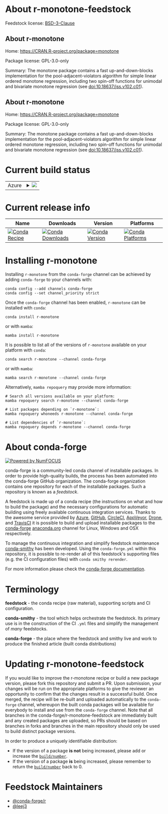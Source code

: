 About r-monotone-feedstock
==========================

Feedstock license: [BSD-3-Clause](https://github.com/conda-forge/r-monotone-feedstock/blob/main/LICENSE.txt)


About r-monotone
----------------

Home: https://CRAN.R-project.org/package=monotone

Package license: GPL-3.0-only

Summary: The monotone package contains a fast up-and-down-blocks implementation for the pool-adjacent-violators algorithm for simple linear ordered monotone regression, including two spin-off functions for unimodal and bivariate monotone regression (see <doi:10.18637/jss.v102.c01>).

About r-monotone
----------------

Home: https://CRAN.R-project.org/package=monotone

Package license: GPL-3.0-only

Summary: The monotone package contains a fast up-and-down-blocks implementation for the pool-adjacent-violators algorithm for simple linear ordered monotone regression, including two spin-off functions for unimodal and bivariate monotone regression (see <doi:10.18637/jss.v102.c01>).

Current build status
====================


<table>
    
  <tr>
    <td>Azure</td>
    <td>
      <details>
        <summary>
          <a href="https://dev.azure.com/conda-forge/feedstock-builds/_build/latest?definitionId=18966&branchName=main">
            <img src="https://dev.azure.com/conda-forge/feedstock-builds/_apis/build/status/r-monotone-feedstock?branchName=main">
          </a>
        </summary>
        <table>
          <thead><tr><th>Variant</th><th>Status</th></tr></thead>
          <tbody><tr>
              <td>linux_64_r_base4.4</td>
              <td>
                <a href="https://dev.azure.com/conda-forge/feedstock-builds/_build/latest?definitionId=18966&branchName=main">
                  <img src="https://dev.azure.com/conda-forge/feedstock-builds/_apis/build/status/r-monotone-feedstock?branchName=main&jobName=linux&configuration=linux%20linux_64_r_base4.4" alt="variant">
                </a>
              </td>
            </tr><tr>
              <td>linux_64_r_base4.5</td>
              <td>
                <a href="https://dev.azure.com/conda-forge/feedstock-builds/_build/latest?definitionId=18966&branchName=main">
                  <img src="https://dev.azure.com/conda-forge/feedstock-builds/_apis/build/status/r-monotone-feedstock?branchName=main&jobName=linux&configuration=linux%20linux_64_r_base4.5" alt="variant">
                </a>
              </td>
            </tr><tr>
              <td>osx_64_r_base4.4</td>
              <td>
                <a href="https://dev.azure.com/conda-forge/feedstock-builds/_build/latest?definitionId=18966&branchName=main">
                  <img src="https://dev.azure.com/conda-forge/feedstock-builds/_apis/build/status/r-monotone-feedstock?branchName=main&jobName=osx&configuration=osx%20osx_64_r_base4.4" alt="variant">
                </a>
              </td>
            </tr><tr>
              <td>osx_64_r_base4.5</td>
              <td>
                <a href="https://dev.azure.com/conda-forge/feedstock-builds/_build/latest?definitionId=18966&branchName=main">
                  <img src="https://dev.azure.com/conda-forge/feedstock-builds/_apis/build/status/r-monotone-feedstock?branchName=main&jobName=osx&configuration=osx%20osx_64_r_base4.5" alt="variant">
                </a>
              </td>
            </tr><tr>
              <td>win_64_r_base4.4</td>
              <td>
                <a href="https://dev.azure.com/conda-forge/feedstock-builds/_build/latest?definitionId=18966&branchName=main">
                  <img src="https://dev.azure.com/conda-forge/feedstock-builds/_apis/build/status/r-monotone-feedstock?branchName=main&jobName=win&configuration=win%20win_64_r_base4.4" alt="variant">
                </a>
              </td>
            </tr><tr>
              <td>win_64_r_base4.5</td>
              <td>
                <a href="https://dev.azure.com/conda-forge/feedstock-builds/_build/latest?definitionId=18966&branchName=main">
                  <img src="https://dev.azure.com/conda-forge/feedstock-builds/_apis/build/status/r-monotone-feedstock?branchName=main&jobName=win&configuration=win%20win_64_r_base4.5" alt="variant">
                </a>
              </td>
            </tr>
          </tbody>
        </table>
      </details>
    </td>
  </tr>
</table>

Current release info
====================

| Name | Downloads | Version | Platforms |
| --- | --- | --- | --- |
| [![Conda Recipe](https://img.shields.io/badge/recipe-r--monotone-green.svg)](https://anaconda.org/conda-forge/r-monotone) | [![Conda Downloads](https://img.shields.io/conda/dn/conda-forge/r-monotone.svg)](https://anaconda.org/conda-forge/r-monotone) | [![Conda Version](https://img.shields.io/conda/vn/conda-forge/r-monotone.svg)](https://anaconda.org/conda-forge/r-monotone) | [![Conda Platforms](https://img.shields.io/conda/pn/conda-forge/r-monotone.svg)](https://anaconda.org/conda-forge/r-monotone) |

Installing r-monotone
=====================

Installing `r-monotone` from the `conda-forge` channel can be achieved by adding `conda-forge` to your channels with:

```
conda config --add channels conda-forge
conda config --set channel_priority strict
```

Once the `conda-forge` channel has been enabled, `r-monotone` can be installed with `conda`:

```
conda install r-monotone
```

or with `mamba`:

```
mamba install r-monotone
```

It is possible to list all of the versions of `r-monotone` available on your platform with `conda`:

```
conda search r-monotone --channel conda-forge
```

or with `mamba`:

```
mamba search r-monotone --channel conda-forge
```

Alternatively, `mamba repoquery` may provide more information:

```
# Search all versions available on your platform:
mamba repoquery search r-monotone --channel conda-forge

# List packages depending on `r-monotone`:
mamba repoquery whoneeds r-monotone --channel conda-forge

# List dependencies of `r-monotone`:
mamba repoquery depends r-monotone --channel conda-forge
```


About conda-forge
=================

[![Powered by
NumFOCUS](https://img.shields.io/badge/powered%20by-NumFOCUS-orange.svg?style=flat&colorA=E1523D&colorB=007D8A)](https://numfocus.org)

conda-forge is a community-led conda channel of installable packages.
In order to provide high-quality builds, the process has been automated into the
conda-forge GitHub organization. The conda-forge organization contains one repository
for each of the installable packages. Such a repository is known as a *feedstock*.

A feedstock is made up of a conda recipe (the instructions on what and how to build
the package) and the necessary configurations for automatic building using freely
available continuous integration services. Thanks to the awesome service provided by
[Azure](https://azure.microsoft.com/en-us/services/devops/), [GitHub](https://github.com/),
[CircleCI](https://circleci.com/), [AppVeyor](https://www.appveyor.com/),
[Drone](https://cloud.drone.io/welcome), and [TravisCI](https://travis-ci.com/)
it is possible to build and upload installable packages to the
[conda-forge](https://anaconda.org/conda-forge) [anaconda.org](https://anaconda.org/)
channel for Linux, Windows and OSX respectively.

To manage the continuous integration and simplify feedstock maintenance
[conda-smithy](https://github.com/conda-forge/conda-smithy) has been developed.
Using the ``conda-forge.yml`` within this repository, it is possible to re-render all of
this feedstock's supporting files (e.g. the CI configuration files) with ``conda smithy rerender``.

For more information please check the [conda-forge documentation](https://conda-forge.org/docs/).

Terminology
===========

**feedstock** - the conda recipe (raw material), supporting scripts and CI configuration.

**conda-smithy** - the tool which helps orchestrate the feedstock.
                   Its primary use is in the construction of the CI ``.yml`` files
                   and simplify the management of *many* feedstocks.

**conda-forge** - the place where the feedstock and smithy live and work to
                  produce the finished article (built conda distributions)


Updating r-monotone-feedstock
=============================

If you would like to improve the r-monotone recipe or build a new
package version, please fork this repository and submit a PR. Upon submission,
your changes will be run on the appropriate platforms to give the reviewer an
opportunity to confirm that the changes result in a successful build. Once
merged, the recipe will be re-built and uploaded automatically to the
`conda-forge` channel, whereupon the built conda packages will be available for
everybody to install and use from the `conda-forge` channel.
Note that all branches in the conda-forge/r-monotone-feedstock are
immediately built and any created packages are uploaded, so PRs should be based
on branches in forks and branches in the main repository should only be used to
build distinct package versions.

In order to produce a uniquely identifiable distribution:
 * If the version of a package **is not** being increased, please add or increase
   the [``build/number``](https://docs.conda.io/projects/conda-build/en/latest/resources/define-metadata.html#build-number-and-string).
 * If the version of a package **is** being increased, please remember to return
   the [``build/number``](https://docs.conda.io/projects/conda-build/en/latest/resources/define-metadata.html#build-number-and-string)
   back to 0.

Feedstock Maintainers
=====================

* [@conda-forge/r](https://github.com/orgs/conda-forge/teams/r/)
* [@leej3](https://github.com/leej3/)

